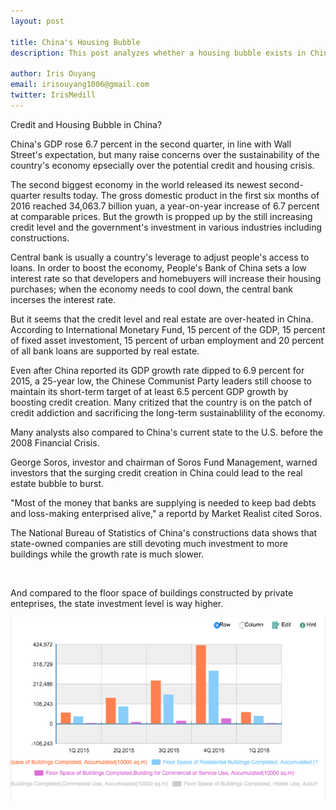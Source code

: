 ```yaml
---
layout: post

title: China's Housing Bubble 
description: This post analyzes whether a housing bubble exists in China with updated stastics and comments. 

author: Iris Ouyang
email: irisouyang1006@gmail.com
twitter: IrisMedill
---
```


Credit and Housing Bubble in China? 

China's GDP rose 6.7 percent in the second quarter, in line with Wall Street's expectation, but many raise concerns over the sustainability of the country's economy epsecially over the potential credit and housing crisis. 

The second biggest economy in the world released its newest second-quarter results today. The gross domestic product in the first six months of 2016 reached 34,063.7 billion yuan, a year-on-year increase of 6.7 percent at comparable prices. But the growth is propped up by the still increasing credit level and the government's investment in various industries including constructions. 

Central bank is usually a country's leverage to adjust people's access to loans. In order to boost the economy, People's Bank of China sets a low interest rate so that developers and homebuyers will increase their housing purchases; when the economy needs to cool down, the central bank incerses the interest rate. 

But it seems that the credit level and real estate are over-heated in China. According to International Monetary Fund, 15 percent of the GDP, 15 percent of fixed asset investoment, 15 percent of urban employment and 20 percent of all bank loans are supported by real estate.

Even after China reported its GDP growth rate dipped to 6.9 percent for 2015, a 25-year low, the Chinese Communist Party leaders still choose to maintain its short-term target of at least 6.5 percent GDP growth by boosting credit creation. Many critized that the country is on the patch of credit addiction and sacrificing the long-term sustainablility of the economy. 

Many analysts also compared to China's current state to the U.S. before the 2008 Financial Crisis. 

George Soros, investor and chairman of Soros Fund Management, warned investors that the surging credit creation in China could lead to the real estate bubble to burst. 

"Most of the money that banks are supplying is needed to keep bad debts and loss-making enterprised alive," a reportd by Market Realist cited Soros. 

The National Bureau of Statistics of China's constructions data shows that state-owned companies are still devoting much investment to more buildings while the growth rate is much slower. 

<img src="">

And compared to the floor space of buildings constructed by private enteprises, the state investment level is way higher.

<img src="floor space by enterprises_large.png">





<object width="420" height="315"
data="https://www.youtube.com/watch?v=g8_mWWApeB0">
</object>
